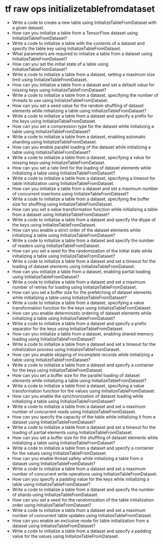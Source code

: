 # tf raw ops initializetablefromdataset

- Write a code to create a new table using InitializeTableFromDataset with a given dataset.
- How can you initialize a table from a TensorFlow dataset using InitializeTableFromDataset?
- Write a code to initialize a table with the contents of a dataset and specify the table key using InitializeTableFromDataset.
- What parameters are required to initialize a table from a dataset using InitializeTableFromDataset?
- How can you set the initial state of a table using InitializeTableFromDataset?
- Write a code to initialize a table from a dataset, setting a maximum size limit using InitializeTableFromDataset.
- How can you initialize a table from a dataset and set a default value for missing keys using InitializeTableFromDataset?
- Write a code to initialize a table from a dataset, specifying the number of threads to use using InitializeTableFromDataset.
- How can you set a seed value for the random shuffling of dataset elements while initializing a table using InitializeTableFromDataset?
- Write a code to initialize a table from a dataset and specify a prefix for the keys using InitializeTableFromDataset.
- How can you set a compression type for the dataset while initializing a table using InitializeTableFromDataset?
- Write a code to initialize a table from a dataset, enabling automatic sharding using InitializeTableFromDataset.
- How can you enable parallel loading of the dataset while initializing a table using InitializeTableFromDataset?
- Write a code to initialize a table from a dataset, specifying a value for missing keys using InitializeTableFromDataset.
- How can you set a rate limit for the loading of dataset elements while initializing a table using InitializeTableFromDataset?
- Write a code to initialize a table from a dataset, specifying a timeout for table initialization using InitializeTableFromDataset.
- How can you initialize a table from a dataset and set a maximum number of concurrent insertions using InitializeTableFromDataset?
- Write a code to initialize a table from a dataset, specifying the buffer size for shuffling using InitializeTableFromDataset.
- How can you set a value transformation function while initializing a table from a dataset using InitializeTableFromDataset?
- Write a code to initialize a table from a dataset and specify the dtype of the keys using InitializeTableFromDataset.
- How can you enable a strict order of the dataset elements while initializing a table using InitializeTableFromDataset?
- Write a code to initialize a table from a dataset and specify the number of readers using InitializeTableFromDataset.
- How can you set a seed for the randomization of the initial state while initializing a table using InitializeTableFromDataset?
- Write a code to initialize a table from a dataset and set a timeout for the loading of dataset elements using InitializeTableFromDataset.
- How can you initialize a table from a dataset, enabling partial loading using InitializeTableFromDataset?
- Write a code to initialize a table from a dataset and set a maximum number of retries for loading using InitializeTableFromDataset.
- How can you set a buffer size for the prefetching of dataset elements while initializing a table using InitializeTableFromDataset?
- Write a code to initialize a table from a dataset, specifying a value transformation function for the keys using InitializeTableFromDataset.
- How can you enable deterministic ordering of dataset elements while initializing a table using InitializeTableFromDataset?
- Write a code to initialize a table from a dataset and specify a prefix separator for the keys using InitializeTableFromDataset.
- How can you initialize a table from a dataset, enabling shared memory loading using InitializeTableFromDataset?
- Write a code to initialize a table from a dataset and set a timeout for the initialization process using InitializeTableFromDataset.
- How can you enable skipping of incomplete records while initializing a table using InitializeTableFromDataset?
- Write a code to initialize a table from a dataset and specify a container for the keys using InitializeTableFromDataset.
- How can you set a buffer size for the parallel loading of dataset elements while initializing a table using InitializeTableFromDataset?
- Write a code to initialize a table from a dataset, specifying a value transformation function for the values using InitializeTableFromDataset.
- How can you enable the synchronization of dataset loading while initializing a table using InitializeTableFromDataset?
- Write a code to initialize a table from a dataset and set a maximum number of concurrent reads using InitializeTableFromDataset.
- How can you specify the capacity of the table while initializing it from a dataset using InitializeTableFromDataset?
- Write a code to initialize a table from a dataset and set a timeout for the loading of partial elements using InitializeTableFromDataset.
- How can you set a buffer size for the shuffling of dataset elements while initializing a table using InitializeTableFromDataset?
- Write a code to initialize a table from a dataset and specify a container for the values using InitializeTableFromDataset.
- How can you enable thread safety while initializing a table from a dataset using InitializeTableFromDataset?
- Write a code to initialize a table from a dataset and set a maximum number of concurrent write operations using InitializeTableFromDataset.
- How can you specify a padding value for the keys while initializing a table using InitializeTableFromDataset?
- Write a code to initialize a table from a dataset and specify the number of shards using InitializeTableFromDataset.
- How can you set a seed for the randomization of the table initialization order using InitializeTableFromDataset?
- Write a code to initialize a table from a dataset and set a maximum number of concurrent table updates using InitializeTableFromDataset.
- How can you enable an exclusive mode for table initialization from a dataset using InitializeTableFromDataset?
- Write a code to initialize a table from a dataset and specify a padding value for the values using InitializeTableFromDataset.